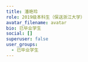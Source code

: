 ```yaml
---
title: 潘艳玲
role: 2019级本科生（保送浙江大学）
avatar_filename: avatar
bio: 已毕业学生
social: []
superuser: false
user_groups:
  - 已毕业学生
---
```

